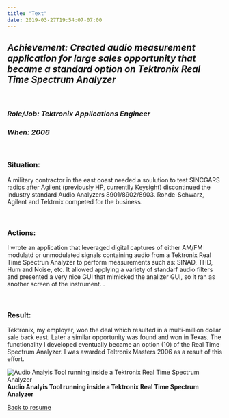 ```yaml
---
title: "Text"
date: 2019-03-27T19:54:07-07:00
---
```


## ***Achievement: Created audio measurement application for large sales opportunity that became a standard option on Tektronix Real Time Spectrum Analyzer*** 
<p><br/></p>

### ***Role/Job: Tektronix Applications Engineer***
### ***When: 2006***
<p><br/></p>
  
### Situation:
A military contractor in the east coast needed a soulution to test SINCGARS radios after Agilent (previously HP, currentlly Keysight) discontinued the industry standard Audio Analyzers 8901/8902/8903. Rohde-Schwarz, Agilent and Tektrnix competed for the business.<p><br/></p>
  
### Actions:
I wrote an application that leveraged digital captures of either AM/FM modulatd or unmodulated signals containing audio from a Tektronix Real Time Spectrun Analyzer to perform measurements such as: SINAD, THD, Hum and Noise, etc. It allowed applying a variety of standarf audio filters and presented a very nice GUI that mimicked the analizer GUI, so it ran as another screen of the instrument.  .<p><br/></p>

### Result:  
Tektronix, my employer, won the deal which resulted in a multi-million dollar sale back east. Later a similar opportunity was found and won in Texas. The functionality I developed eventually became an option (10) of the Real Time Spectrum Analyzer. I was awarded Teltronix Masters 2006 as a result of this effort.

![Audio Analyis Tool running inside a Tektronix Real Time Spectrum Analyzer](/img/AudioAnalysis.png)
**Audio Analyis Tool running inside a Tektronix Real Time Spectrum Analyzer**

[Back to resume](/resume) 

